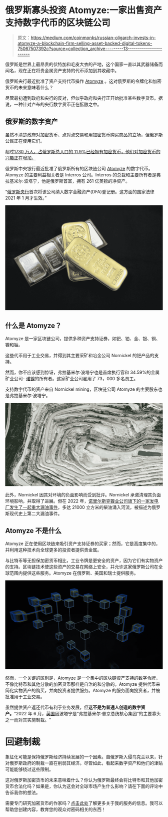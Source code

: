 # 俄罗斯寡头投资 Atomyze:一家出售资产支持数字代币的区块链公司

> 原文：<https://medium.com/coinmonks/russian-oligarch-invests-in-atomyze-a-blockchain-firm-selling-asset-backed-digital-tokens-75067507392c?source=collection_archive---------13----------------------->

俄罗斯是世界上最昂贵的伏特加和毛皮大衣的产地，这个国家一直以其武器储备而闻名，现在正在将贵金属资产支持的代币添加到其收藏中。

俄罗斯央行最近批准了资产支持代币操作 [Atomyze](https://atomyze.us/) 。这对俄罗斯的令牌化和加密货币的未来意味着什么？

尽管最初遭到政府和央行的反对，但似乎政府和央行正开始批准某些数字货币。据说，一种针对卢布的央行数字货币正在酝酿之中。

## 俄罗斯的数字资产

虽然不清楚政府对加密货币、点对点交易和用加密货币购买商品的立场，但俄罗斯公民正在使用它们。

超过[1730 万人，占俄罗斯总人口的 11.9%已经拥有加密货币，他们对加密货币的兴趣正在增加。](https://triple-a.io/crypto-ownership-russia/)

俄罗斯中央银行最近批准了俄罗斯所有的区块链公司 [Atomyze](https://atomyze.us/) 的数字代币。Atomyze 的主要利益相关者是 Interros 公司。Interros 的总裁和主要所有者是弗拉基米尔·波塔宁，他是俄罗斯首富，拥有 261 亿英镑的净资产。

“[俄罗斯央行](https://moderndiplomacy.eu/2022/02/04/interros-had-invested-in-atomyze-which-became-first-crypto-register-company-in-russia/)首次将该公司纳入数字金融资产(DFA)登记册。这方面的国家法律 2021 年 1 月才生效。”

![](img/8f761d19163f1f4f8636a38f8ec2540b.png)

## 什么是 Atomyze？

Atomyze 是一家区块链公司，提供多种资产支持证券，如钯、铂、金、银、铜、镍和钴。

这些代币用于工业交易，并得到其主要采矿和冶金公司 Nornickel 的钯产品的支持。

然而，你不应该感到惊讶，弗拉基米尔·波塔宁也是首席执行官和 34.59%的金属矿业公司- [诺镍](http://www.nornik.ru/)的所有者。这家矿业公司雇用了 73，000 多名员工。

支持数字代币的资产来自 Nornickel mining，区块链公司 Atomyze 的主要股东也是弗拉基米尔·波塔宁。

![](img/8753144ed7920ca2ad1ff02939e7d496.png)

此外，Nornickel 因其对环境的负面影响而受到批评。Nornickel 承诺清理其负面环境影响，并取得了进展。但在 2022 年，[诺里尔斯克镍业公司旗下的一家发电厂发生了一起重大漏油事件](https://en.wikipedia.org/wiki/2020_Norilsk_oil_spill)，多达 21000 立方米的柴油涌入河流，被描述为俄罗斯现代史上第二大漏油事件。

## Atomyze 不是什么

Atomyze 正在使用区块链来吸引资产支持证券的买家；然而，它是高度集中的，并利用这种技术向全球更多的投资者提供贵金属。

与比特币等无担保加密货币相比，工业令牌是更安全的资产，因为它们有实物资产的支持。区块链技术使这些资产的交易在网络上安全，并允许这家俄罗斯公司在全球范围内提供这些服务。Atomyze 在俄罗斯、美国和瑞士提供服务。

![](img/9ebdf3b1ded23a1b003dcbd4f3d34423.png)

然而，一个关键的区别是，Atomyze 是一个集中的区块链资产支持的数字令牌，不像比特币和其他分散的加密货币那样是自治的和分散的。Atomyze 提供代币来简化实物资产的购买，并向投资者提供服务。Atomyze 的服务面向投资者，并被批准用于工业交易。

虽然提供资产返还代币有利于业务发展，但**这不是为普通人创造的数字资产。**“2022 年 6 月，[英国](https://en.wikipedia.org/wiki/United_Kingdom)因波塔宁是“弗拉基米尔·普京总统核心集团”的主要寡头之一而对其实施制裁。"

# 回避制裁

象征化可能是保持俄罗斯经济持续发展的一个因素。自俄罗斯入侵乌克兰以来，针对俄罗斯政府的制裁一直在削弱其经济。尽管如此，看起来数字资产和他们的津贴可能能够绕过这些限制。

这对俄罗斯加密货币的未来意味着什么？你认为俄罗斯最终会将比特币和其他加密货币合法化吗？如果是，你认为这会对全球市场产生什么影响？请在下面的评论中告诉我你的想法。

需要专门研究加密货币的作家吗？[点击此处](https://www.fiverr.com/share/XYRlK2)了解更多关于我的服务的信息。我可以帮助您创建内容，教育您的观众对密码相关的东西！